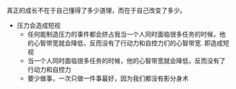 真正的成长不在于自己懂得了多少道理，而在于自己改变了多少。
- 压力会造成短视
	- 任何能制造压力的事件都会挤占我当一个人同时面临很多任务的时候，他的心智带宽就会降低，反而没有了行动力和自控力们的心智带宽. 即造成短视
	- 当一个人同时面临很多任务的时候，他的心智带宽就会降低，反而没有了行动力和自控力
	- 要少做事，一次只做一件事最好，因为我们都没有影分身术